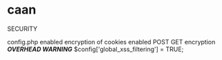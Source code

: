 caan
====

SECURITY

config.php
	enabled encryption of cookies
	enabled POST GET encryption ***OVERHEAD WARNING*** $config['global_xss_filtering'] = TRUE; 
